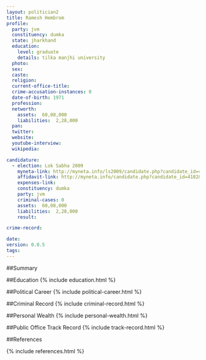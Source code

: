 ```yaml
---
layout: politician2
title: Ramesh Hembrom
profile: 
  party: jvm
  constituency: dumka
  state: jharkhand
  education: 
    level: graduate
    details: tilka manjhi university
  photo: 
  sex: 
  caste: 
  religion: 
  current-office-title: 
  crime-accusation-instances: 0
  date-of-birth: 1971
  profession: 
  networth: 
    assets:  60,08,000
    liabilities:  2,28,000
  pan: 
  twitter: 
  website: 
  youtube-interview: 
  wikipedia: 

candidature: 
  - election: Lok Sabha 2009
    myneta-link: http://myneta.info/ls2009/candidate.php?candidate_id=4182
    affidavit-link: http://myneta.info/candidate.php?candidate_id=4182&scan=original
    expenses-link: 
    constituency: dumka 
    party: jvm
    criminal-cases: 0
    assets:  60,08,000
    liabilities:  2,28,000
    result:  

crime-record: 

date: 
version: 0.0.5
tags: 
---
```

##Summary


##Education
{% include education.html %}


##Political Career
{% include political-career.html %}


##Criminal Record
{% include criminal-record.html %}


##Personal Wealth
{% include personal-wealth.html %}


##Public Office Track Record
{% include track-record.html %}


##References


{% include references.html %}